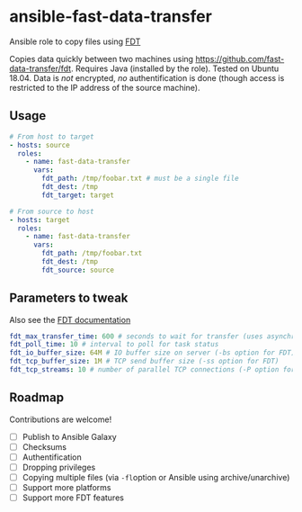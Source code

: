 # ansible-fast-data-transfer
Ansible role to copy files using [FDT](https://fast-data-transfer.github.io)

Copies data quickly between two machines using https://github.com/fast-data-transfer/fdt.
Requires Java (installed by the role). Tested on Ubuntu 18.04.
Data is *not* encrypted, *no* authentification is done (though access is restricted to the IP address of the source machine).

## Usage

```yaml
# From host to target
- hosts: source
  roles:
    - name: fast-data-transfer
      vars:
        fdt_path: /tmp/foobar.txt # must be a single file
        fdt_dest: /tmp
        fdt_target: target

# From source to host
- hosts: target
  roles:
    - name: fast-data-transfer
      vars:
        fdt_path: /tmp/foobar.txt
        fdt_dest: /tmp
        fdt_source: source
```

## Parameters to tweak

Also see the [FDT documentation](https://fast-data-transfer.github.io/doc-fdt-ddcopy.html)

```yaml
fdt_max_transfer_time: 600 # seconds to wait for transfer (uses asynchronous Ansible actions)
fdt_poll_time: 10 # interval to poll for task status
fdt_io_buffer_size: 64M # IO buffer size on server (-bs option for FDT)
fdt_tcp_buffer_size: 1M # TCP send buffer size (-ss option for FDT)
fdt_tcp_streams: 10 # number of parallel TCP connections (-P option for FDT)
```

## Roadmap

Contributions are welcome!

- [ ] Publish to Ansible Galaxy
- [ ] Checksums
- [ ] Authentification
- [ ] Dropping privileges
- [ ] Copying multiple files (via `-fl`option or Ansible using archive/unarchive)
- [ ] Support more platforms
- [ ] Support more FDT features
